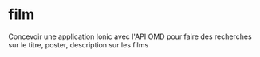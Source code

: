 # film
Concevoir une application Ionic avec l'API OMD pour faire des recherches sur le titre, poster, description sur les films 
